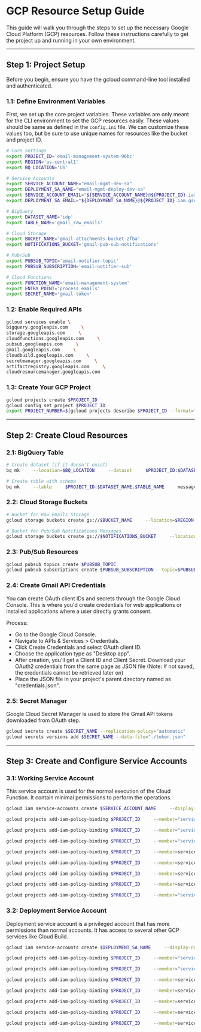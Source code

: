 # GCP Resource Setup Guide

This guide will walk you through the steps to set up the necessary Google Cloud Platform (GCP) resources. Follow these instructions carefully to get the project up and running in your own environment.

---

## Step 1: Project Setup

Before you begin, ensure you have the gcloud command-line tool installed and authenticated.

### 1.1: Define Environment Variables

First, we set up the core project variables. These variables are only meant for the CLI environment to set the GCP resources easily. These values should be same as defined in the `config.ini` file. We can customize these values too, but be sure to use unique names for resources like the bucket and project ID.

```bash
# Core Settings
export PROJECT_ID='email-management-system-96bc'
export REGION='us-central1'
export BQ_LOCATION='US'

# Service Accounts
export SERVICE_ACCOUNT_NAME="email-mgmt-dev-sa"
export DEPLOYMENT_SA_NAME="email-mgmt-deploy-dev-sa"
export SERVICE_ACCOUNT_EMAIL="${SERVICE_ACCOUNT_NAME}@${PROJECT_ID}.iam.gserviceaccount.com"
export DEPLOYMENT_SA_EMAIL="${DEPLOYMENT_SA_NAME}@${PROJECT_ID}.iam.gserviceaccount.com"

# BigQuery
export DATASET_NAME='idp'
export TABLE_NAME='gmail_raw_emails'

# Cloud Storage
export BUCKET_NAME='gmail-attachments-bucket-2fba'
export NOTIFICATIONS_BUCKET='gmail-pub-sub-notifications'

# Pub/Sub
export PUBSUB_TOPIC='email-notifier-topic'
export PUBSUB_SUBSCRIPTION='email-notifier-sub'

# Cloud Functions
export FUNCTION_NAME='email-management-system'
export ENTRY_POINT='process_emails'
export SECRET_NAME='gmail-token'
```

### 1.2: Enable Required APIs

```bash
gcloud services enable \
bigquery.googleapis.com     \
storage.googleapis.com     \
cloudfunctions.googleapis.com     \
pubsub.googleapis.com     \
gmail.googleapis.com     \
cloudbuild.googleapis.com     \
secretmanager.googleapis.com     \
artifactregistry.googleapis.com     \
cloudresourcemanager.googleapis.com
```

### 1.3: Create Your GCP Project

```bash
gcloud projects create $PROJECT_ID
gcloud config set project $PROJECT_ID
export PROJECT_NUMBER=$(gcloud projects describe $PROJECT_ID --format="value(projectNumber)")
```

---

## Step 2: Create Cloud Resources

### 2.1: BigQuery Table

```bash
# Create dataset (if it doesn't exist)
bq mk     --location=$BQ_LOCATION     --dataset     $PROJECT_ID:$DATASET_NAME

# Create table with schema
bq mk     --table     $PROJECT_ID:$DATASET_NAME.$TABLE_NAME     message_id:STRING:REQUIRED,     thread_id:STRING,     subject:STRING,     sender:STRING,     recipient:STRING,     date_received:STRING,     parsed_date:TIMESTAMP,     body_text:STRING,     label_ids:STRING,     snippet:STRING,     message_size:INTEGER,     attachment_count:INTEGER,     attachments_info:RECORD:REPEATED,     attachments_info.file_id:STRING,     attachments_info.file_name:STRING,     attachments_info.file_type:STRING,     attachments_info.gcs_url:STRING,     processed_at:TIMESTAMP
```

### 2.2: Cloud Storage Buckets

```bash
# Bucket for Raw Emails Storage
gcloud storage buckets create gs://$BUCKET_NAME     --location=$REGION     --default-storage-class=STANDARD     --uniform-bucket-level-access

# Bucket for Pub/Sub Notifications Messages
gcloud storage buckets create gs://$NOTIFICATIONS_BUCKET     --location=$REGION     --default-storage-class=STANDARD     --uniform-bucket-level-access
```

### 2.3: Pub/Sub Resources

```bash
gcloud pubsub topics create $PUBSUB_TOPIC
gcloud pubsub subscriptions create $PUBSUB_SUBSCRIPTION --topic=$PUBSUB_TOPIC
```

### 2.4: Create Gmail API Credentials

You can create OAuth client IDs and secrets through the Google Cloud Console. This is where you'd create credentials for web applications or installed applications where a user directly grants consent.


Process:

- Go to the Google Cloud Console.
- Navigate to APIs & Services > Credentials.
- Click Create Credentials and select OAuth client ID.
- Choose the application type as "Desktop app".
- After creation, you'll get a Client ID and Client Secret. Download your OAuth2 credentials from the same page as JSON file (Note: If not saved, the credentials cannot be retrieved later on)
- Place the JSON file in your project's parent directory named as "credentials.json".


### 2.5: Secret Manager

Google Cloud Secret Manager is used to store the Gmail API tokens downloaded from OAuth step.

```bash
gcloud secrets create $SECRET_NAME --replication-policy="automatic"
gcloud secrets versions add $SECRET_NAME --data-file="./token.json"
```

---

## Step 3: Create and Configure Service Accounts

### 3.1: Working Service Account

This service account is used for the normal execution of the Cloud Function. It contain minimal permissions to perform the operations.

```bash
gcloud iam service-accounts create $SERVICE_ACCOUNT_NAME     --display-name="Email Management System DEV Service Account"     --description="Service Account for Email Management System DEV Environment"

gcloud projects add-iam-policy-binding $PROJECT_ID     --member="serviceAccount:$SERVICE_ACCOUNT_EMAIL"     --role="roles/bigquery.dataEditor"

gcloud projects add-iam-policy-binding $PROJECT_ID     --member="serviceAccount:$SERVICE_ACCOUNT_EMAIL"     --role="roles/storage.objectUser"

gcloud projects add-iam-policy-binding $PROJECT_ID     --member="serviceAccount:$SERVICE_ACCOUNT_EMAIL"     --role="roles/cloudfunctions.developer"

gcloud projects add-iam-policy-binding $PROJECT_ID     --member=serviceAccount:$SERVICE_ACCOUNT_EMAIL     --role=roles/pubsub.publisher

gcloud projects add-iam-policy-binding $PROJECT_ID     --member=serviceAccount:$SERVICE_ACCOUNT_EMAIL     --role=roles/logging.logWriter

gcloud projects add-iam-policy-binding $PROJECT_ID     --member=serviceAccount:$SERVICE_ACCOUNT_EMAIL     --role=roles/secretmanager.secretAccessor

gcloud projects add-iam-policy-binding $PROJECT_ID     --member=serviceAccount:$SERVICE_ACCOUNT_EMAIL     --role=roles/secretmanager.secretVersionAdder

gcloud projects add-iam-policy-binding $PROJECT_ID     --member="serviceAccount:$SERVICE_ACCOUNT_EMAIL"     --role="roles/cloudbuild.builds.editor"
```

### 3.2: Deployment Service Account

Deployment service account is a privileged account that has more permissions than normal accounts. It has access to several other GCP services like Cloud Build.

```bash
gcloud iam service-accounts create $DEPLOYMENT_SA_NAME     --display-name="Email Management System Deployment DEV Service Account"     --description="Service Account for Email Management System Deployment in DEV Environment"

gcloud projects add-iam-policy-binding $PROJECT_ID     --member="serviceAccount:$DEPLOYMENT_SA_EMAIL"     --role="roles/bigquery.dataEditor"

gcloud projects add-iam-policy-binding $PROJECT_ID     --member="serviceAccount:$DEPLOYMENT_SA_EMAIL"     --role="roles/storage.objectUser"

gcloud projects add-iam-policy-binding $PROJECT_ID     --member=serviceAccount:$DEPLOYMENT_SA_EMAIL     --role=roles/cloudfunctions.admin

gcloud projects add-iam-policy-binding $PROJECT_ID     --member=serviceAccount:$DEPLOYMENT_SA_EMAIL     --role=roles/pubsub.admin

gcloud projects add-iam-policy-binding $PROJECT_ID     --member=serviceAccount:$DEPLOYMENT_SA_EMAIL     --role=roles/logging.logWriter

gcloud projects add-iam-policy-binding $PROJECT_ID     --member=serviceAccount:$DEPLOYMENT_SA_EMAIL     --role=roles/secretmanager.secretAccessor

gcloud projects add-iam-policy-binding $PROJECT_ID     --member=serviceAccount:$DEPLOYMENT_SA_EMAIL     --role=roles/iam.serviceAccountUser
```
